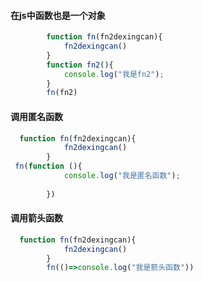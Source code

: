 #### 在js中函数也是一个对象

```js
        function fn(fn2dexingcan){
            fn2dexingcan()
        }
        function fn2(){
            console.log("我是fn2");   
        }
        fn(fn2)
```

#### 调用匿名函数

```js
  function fn(fn2dexingcan){
            fn2dexingcan()
        }
 fn(function (){
            console.log("我是匿名函数");
            
        })
```

#### 调用箭头函数

```js
  function fn(fn2dexingcan){
            fn2dexingcan()
        }
        fn(()=>console.log("我是箭头函数"))
```

